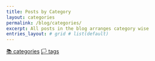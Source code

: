 ```yaml
---
title: Posts by Category
layout: categories
permalink: /blog/categories/
excerpt: All posts in the blog arranges category wise
entries_layout: # grid # list(default)
---
```


<div class="wrapper">
  <p>
   <a href="/blog/categories/" class="btn">📚 categories</a>
   <a href="/blog/tags/" class="btn">🏳 tags</a>
</p></div>
